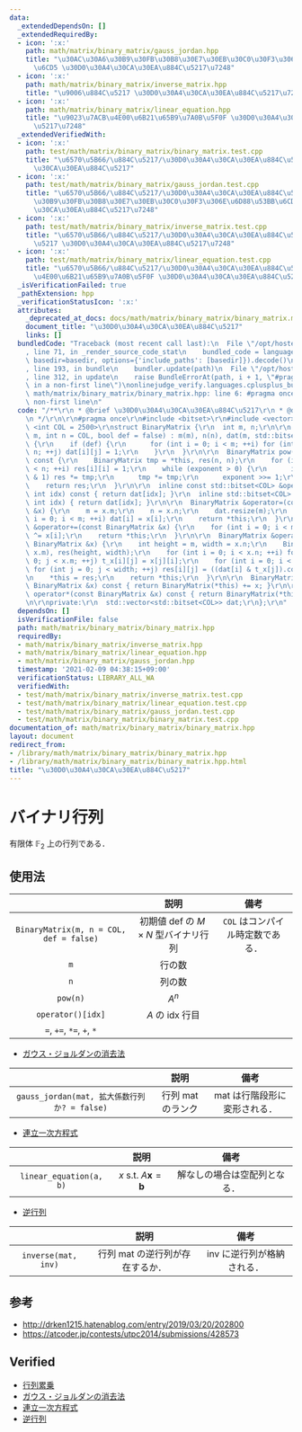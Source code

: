 ```yaml
---
data:
  _extendedDependsOn: []
  _extendedRequiredBy:
  - icon: ':x:'
    path: math/matrix/binary_matrix/gauss_jordan.hpp
    title: "\u30AC\u30A6\u30B9\u30FB\u30B8\u30E7\u30EB\u30C0\u30F3\u306E\u6D88\u53BB\
      \u6CD5 \u30D0\u30A4\u30CA\u30EA\u884C\u5217\u7248"
  - icon: ':x:'
    path: math/matrix/binary_matrix/inverse_matrix.hpp
    title: "\u9006\u884C\u5217 \u30D0\u30A4\u30CA\u30EA\u884C\u5217\u7248"
  - icon: ':x:'
    path: math/matrix/binary_matrix/linear_equation.hpp
    title: "\u9023\u7ACB\u4E00\u6B21\u65B9\u7A0B\u5F0F \u30D0\u30A4\u30CA\u30EA\u884C\
      \u5217\u7248"
  _extendedVerifiedWith:
  - icon: ':x:'
    path: test/math/matrix/binary_matrix/binary_matrix.test.cpp
    title: "\u6570\u5B66/\u884C\u5217/\u30D0\u30A4\u30CA\u30EA\u884C\u5217/\u30D0\u30A4\
      \u30CA\u30EA\u884C\u5217"
  - icon: ':x:'
    path: test/math/matrix/binary_matrix/gauss_jordan.test.cpp
    title: "\u6570\u5B66/\u884C\u5217/\u30D0\u30A4\u30CA\u30EA\u884C\u5217/\u30AC\u30A6\
      \u30B9\u30FB\u30B8\u30E7\u30EB\u30C0\u30F3\u306E\u6D88\u53BB\u6CD5 \u30D0\u30A4\
      \u30CA\u30EA\u884C\u5217\u7248"
  - icon: ':x:'
    path: test/math/matrix/binary_matrix/inverse_matrix.test.cpp
    title: "\u6570\u5B66/\u884C\u5217/\u30D0\u30A4\u30CA\u30EA\u884C\u5217/\u9006\u884C\
      \u5217 \u30D0\u30A4\u30CA\u30EA\u884C\u5217\u7248"
  - icon: ':x:'
    path: test/math/matrix/binary_matrix/linear_equation.test.cpp
    title: "\u6570\u5B66/\u884C\u5217/\u30D0\u30A4\u30CA\u30EA\u884C\u5217/\u9023\u7ACB\
      \u4E00\u6B21\u65B9\u7A0B\u5F0F \u30D0\u30A4\u30CA\u30EA\u884C\u5217\u7248"
  _isVerificationFailed: true
  _pathExtension: hpp
  _verificationStatusIcon: ':x:'
  attributes:
    _deprecated_at_docs: docs/math/matrix/binary_matrix/binary_matrix.md
    document_title: "\u30D0\u30A4\u30CA\u30EA\u884C\u5217"
    links: []
  bundledCode: "Traceback (most recent call last):\n  File \"/opt/hostedtoolcache/Python/3.9.1/x64/lib/python3.9/site-packages/onlinejudge_verify/documentation/build.py\"\
    , line 71, in _render_source_code_stat\n    bundled_code = language.bundle(stat.path,\
    \ basedir=basedir, options={'include_paths': [basedir]}).decode()\n  File \"/opt/hostedtoolcache/Python/3.9.1/x64/lib/python3.9/site-packages/onlinejudge_verify/languages/cplusplus.py\"\
    , line 193, in bundle\n    bundler.update(path)\n  File \"/opt/hostedtoolcache/Python/3.9.1/x64/lib/python3.9/site-packages/onlinejudge_verify/languages/cplusplus_bundle.py\"\
    , line 312, in update\n    raise BundleErrorAt(path, i + 1, \"#pragma once found\
    \ in a non-first line\")\nonlinejudge_verify.languages.cplusplus_bundle.BundleErrorAt:\
    \ math/matrix/binary_matrix/binary_matrix.hpp: line 6: #pragma once found in a\
    \ non-first line\n"
  code: "/**\r\n * @brief \u30D0\u30A4\u30CA\u30EA\u884C\u5217\r\n * @docs docs/math/matrix/binary_matrix/binary_matrix.md\r\
    \n */\r\n\r\n#pragma once\r\n#include <bitset>\r\n#include <vector>\r\n\r\ntemplate\
    \ <int COL = 2500>\r\nstruct BinaryMatrix {\r\n  int m, n;\r\n\r\n  BinaryMatrix(int\
    \ m, int n = COL, bool def = false) : m(m), n(n), dat(m, std::bitset<COL>(0))\
    \ {\r\n    if (def) {\r\n      for (int i = 0; i < m; ++i) for (int j = 0; j <\
    \ n; ++j) dat[i][j] = 1;\r\n    }\r\n  }\r\n\r\n  BinaryMatrix pow(long long exponent)\
    \ const {\r\n    BinaryMatrix tmp = *this, res(n, n);\r\n    for (int i = 0; i\
    \ < n; ++i) res[i][i] = 1;\r\n    while (exponent > 0) {\r\n      if (exponent\
    \ & 1) res *= tmp;\r\n      tmp *= tmp;\r\n      exponent >>= 1;\r\n    }\r\n\
    \    return res;\r\n  }\r\n\r\n  inline const std::bitset<COL> &operator[](const\
    \ int idx) const { return dat[idx]; }\r\n  inline std::bitset<COL> &operator[](const\
    \ int idx) { return dat[idx]; }\r\n\r\n  BinaryMatrix &operator=(const BinaryMatrix\
    \ &x) {\r\n    m = x.m;\r\n    n = x.n;\r\n    dat.resize(m);\r\n    for (int\
    \ i = 0; i < m; ++i) dat[i] = x[i];\r\n    return *this;\r\n  }\r\n\r\n  BinaryMatrix\
    \ &operator+=(const BinaryMatrix &x) {\r\n    for (int i = 0; i < m; ++i) dat[i]\
    \ ^= x[i];\r\n    return *this;\r\n  }\r\n\r\n  BinaryMatrix &operator*=(const\
    \ BinaryMatrix &x) {\r\n    int height = m, width = x.n;\r\n    BinaryMatrix t_x(x.n,\
    \ x.m), res(height, width);\r\n    for (int i = 0; i < x.n; ++i) for (int j =\
    \ 0; j < x.m; ++j) t_x[i][j] = x[j][i];\r\n    for (int i = 0; i < height; ++i)\
    \ for (int j = 0; j < width; ++j) res[i][j] = ((dat[i] & t_x[j]).count() & 1);\r\
    \n    *this = res;\r\n    return *this;\r\n  }\r\n\r\n  BinaryMatrix operator+(const\
    \ BinaryMatrix &x) const { return BinaryMatrix(*this) += x; }\r\n\r\n  BinaryMatrix\
    \ operator*(const BinaryMatrix &x) const { return BinaryMatrix(*this) *= x; }\r\
    \n\r\nprivate:\r\n  std::vector<std::bitset<COL>> dat;\r\n};\r\n"
  dependsOn: []
  isVerificationFile: false
  path: math/matrix/binary_matrix/binary_matrix.hpp
  requiredBy:
  - math/matrix/binary_matrix/inverse_matrix.hpp
  - math/matrix/binary_matrix/linear_equation.hpp
  - math/matrix/binary_matrix/gauss_jordan.hpp
  timestamp: '2021-02-09 04:38:15+09:00'
  verificationStatus: LIBRARY_ALL_WA
  verifiedWith:
  - test/math/matrix/binary_matrix/inverse_matrix.test.cpp
  - test/math/matrix/binary_matrix/linear_equation.test.cpp
  - test/math/matrix/binary_matrix/gauss_jordan.test.cpp
  - test/math/matrix/binary_matrix/binary_matrix.test.cpp
documentation_of: math/matrix/binary_matrix/binary_matrix.hpp
layout: document
redirect_from:
- /library/math/matrix/binary_matrix/binary_matrix.hpp
- /library/math/matrix/binary_matrix/binary_matrix.hpp.html
title: "\u30D0\u30A4\u30CA\u30EA\u884C\u5217"
---
```

# バイナリ行列

有限体 $\mathbb{F}_2$ 上の行列である．


## 使用法

||説明|備考|
|:--:|:--:|:--:|
|`BinaryMatrix(m, n = COL, def = false)`|初期値 $\mathrm{def}$ の $M \times N$ 型バイナリ行列|`COL` はコンパイル時定数である．|
|`m`|行の数||
|`n`|列の数||
|`pow(n)`|$A^n$||
|`operator()[idx]`|$A$ の $\mathrm{idx}$ 行目|
|`=`, `+=`, `*=`, `+`, `*`|||

- [ガウス・ジョルダンの消去法](../gauss_jordan.md)

||説明|備考|
|:--:|:--:|:--:|
|`gauss_jordan(mat, 拡大係数行列か? = false)`|行列 $\mathrm{mat}$ のランク|$\mathrm{mat}$ は行階段形に変形される．|

- [連立一次方程式](../linear_equation.md)

||説明|備考|
|:--:|:--:|:--:|
|`linear_equation(a, b)`|$x \text{ s.t. } A \boldsymbol{x} = \boldsymbol{b}$|解なしの場合は空配列となる．|

- [逆行列](../inverse_matrix.md)

||説明|備考|
|:--:|:--:|:--:|
|`inverse(mat, inv)`|行列 $\mathrm{mat}$ の逆行列が存在するか．|$\mathrm{inv}$ に逆行列が格納される．|


## 参考

- http://drken1215.hatenablog.com/entry/2019/03/20/202800
- https://atcoder.jp/contests/utpc2014/submissions/428573


## Verified

- [行列累乗](https://atcoder.jp/contests/utpc2014/submissions/9308568)
- [ガウス・ジョルダンの消去法](https://yukicoder.me/submissions/414183)
- [連立一次方程式](https://onlinejudge.u-aizu.ac.jp/solutions/problem/1308/review/4088796/emthrm/C++14)
- [逆行列](https://onlinejudge.u-aizu.ac.jp/solutions/problem/2624/review/4088806/emthrm/C++14)
